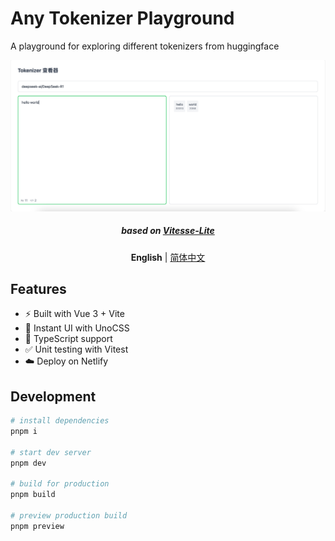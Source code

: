 # Any Tokenizer Playground

A playground for exploring different tokenizers from huggingface

![](image.png)

<h5 align='center'>
<b>based on <a href="https://github.com/antfu/vitesse-lite">Vitesse-Lite</a></b>
</h5>

<p align='center'>
<b>English</b> | <a href="https://github.com/YOUR_USERNAME/any-tokenizer-playground/blob/main/README.zh-CN.md">简体中文</a>
</p>

## Features

- ⚡️ Built with Vue 3 + Vite
- 🎨 Instant UI with UnoCSS
- 🦾 TypeScript support
- ✅ Unit testing with Vitest
- ☁️ Deploy on Netlify

## Development

```bash
# install dependencies
pnpm i

# start dev server
pnpm dev

# build for production
pnpm build

# preview production build
pnpm preview
```
